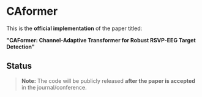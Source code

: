 # CAformer

This is the **official implementation** of the paper titled:


**"CAFormer: Channel-Adaptive Transformer for Robust RSVP-EEG Target Detection"**

## Status

> **Note:** The code will be publicly released **after the paper is accepted** in the journal/conference.

